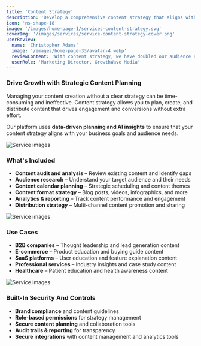 ```yaml
---
title: 'Content Strategy'
description: 'Develop a comprehensive content strategy that aligns with your business goals and drives engagement across all channels.'
icon: 'ns-shape-18'
image: '/images/home-page-1/services-content-strategy.svg'
coverImg: '/images/services/service-content-strategy-cover.png'
userReview:
  name: 'Christopher Adams'
  image: '/images/home-page-33/avatar-4.webp'
  reviewContent: 'With content strategy, we have doubled our audience engagement while cutting content planning time in half. It has become a vital part of our growth strategy.'
  userRole: 'Marketing Director, GrowthWave Media'
---
```


### Drive Growth with Strategic Content Planning

Managing your content creation without a clear strategy can be time-consuming and ineffective. Content strategy allows you to plan, create, and distribute content that drives engagement and conversions without extra effort.

Our platform uses **data-driven planning and AI insights** to ensure that your content strategy aligns with your business goals and audience needs.

![Service images](/images/services/service-details-1.png)

### What's Included

- **Content audit and analysis** – Review existing content and identify gaps
- **Audience research** – Understand your target audience and their needs
- **Content calendar planning** – Strategic scheduling and content themes
- **Content format strategy** – Blog posts, videos, infographics, and more
- **Analytics & reporting** – Track content performance and engagement
- **Distribution strategy** – Multi-channel content promotion and sharing

![Service images](/images/services/service-details-2.png)

### Use Cases

- **B2B companies** – Thought leadership and lead generation content
- **E-commerce** – Product education and buying guide content
- **SaaS platforms** – User education and feature explanation content
- **Professional services** – Industry insights and case study content
- **Healthcare** – Patient education and health awareness content

![Service images](/images/services/service-details-3.jpg)

### Built-In Security And Controls

- **Brand compliance** and content guidelines
- **Role-based permissions** for strategy management
- **Secure content planning** and collaboration tools
- **Audit trails & reporting** for transparency
- **Secure integrations** with content management and analytics tools
